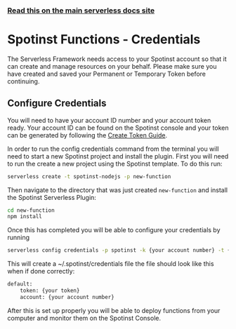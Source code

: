 <!--
title: Serverless Framework - Spotinst Functions Guide - Credentials
menuText: Credentials
menuOrder: 4
description: How to set up the Serverless Framework with your Spotinst Functions credentials
layout: Doc
-->

<!-- DOCS-SITE-LINK:START automatically generated -->
### [Read this on the main serverless docs site](https://www.serverless.com/framework/docs/providers/spotinst/guide/credentials)
<!-- DOCS-SITE-LINK:END -->

# Spotinst Functions - Credentials

The Serverless Framework needs access to your Spotinst account so that it can create and manage resources on your behalf. Please make sure you have created and saved your Permanent or Temporary Token before continuing.

## Configure Credentials

You will need to have your account ID number and your account token ready. Your account ID can be found on the Spotinst console and your token can be generated by following the [Create Token Guide](./create-token.md). 

In order to run the config credentials command from the terminal you will need to start a new Spotinst project and install the plugin. First you will need to run the create a new project using the Spotinst template. To do this run:

```bash
serverless create -t spotinst-nodejs -p new-function
```

Then navigate to the directory that was just created `new-function` and install the Spotinst Serverless Plugin:

```bash
cd new-function
npm install
```

Once this has completed you will be able to configure your credentials by running 

```bash
serverless config credentials -p spotinst -k {your account number} -t {your token}
```

This will create a ~/.spotinst/credentials file the file should look like this when if done correctly:

```bash
default:
    token: {your token}
    account: {your account number} 
```

After this is set up properly you will be able to deploy functions from your computer and monitor them on the Spotinst Console.
